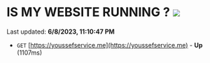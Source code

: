 # IS MY WEBSITE RUNNING ? [![](https://img.shields.io/static/v1?label=Sponsor&message=%E2%9D%A4&logo=GitHub&color=%23fe8e86)](https://github.com/sponsors/<username>)

Last updated: **6/8/2023, 11:10:47 PM**

- `GET` [https://youssefservice.me](https://youssefservice.me) - **Up** (1107ms)
